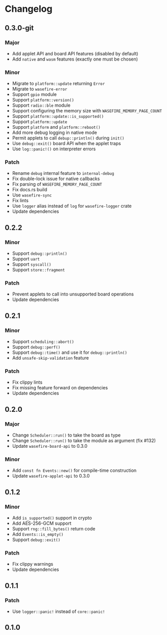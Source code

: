 # Changelog

## 0.3.0-git

### Major

- Add applet API and board API features (disabled by default)
- Add `native` and `wasm` features (exactly one must be chosen)

### Minor

- Migrate to `platform::update` returning `Error`
- Migrate to `wasefire-error`
- Support `gpio` module
- Support `platform::version()`
- Support `radio::ble` module
- Support configuring the memory size with `WASEFIRE_MEMORY_PAGE_COUNT`
- Support `platform::update::is_supported()`
- Support `platform::update`
- Support `platform` and `platform::reboot()`
- Add more debug logging in native mode
- Permit applets to call `debup::println()` during `init()`
- Use `debug::exit()` board API when the applet traps
- Use `log::panic!()` on interpreter errors

### Patch

- Rename `debug` internal feature to `internal-debug`
- Fix double-lock issue for native callbacks
- Fix parsing of `WASEFIRE_MEMORY_PAGE_COUNT`
- Fix docs.rs build
- Use `wasefire-sync`
- Fix lints
- Use `logger` alias instead of `log` for `wasefire-logger` crate
- Update dependencies

## 0.2.2

### Minor

- Support `debug::println()`
- Support `uart`
- Support `syscall()`
- Support `store::fragment`

### Patch

- Prevent applets to call into unsupported board operations
- Update dependencies

## 0.2.1

### Minor

- Support `scheduling::abort()`
- Support `debug::perf()`
- Support `debug::time()` and use it for `debug::println()`
- Add `unsafe-skip-validation` feature

### Patch

- Fix clippy lints
- Fix missing feature forward on dependencies
- Update dependencies

## 0.2.0

### Major

- Change `Scheduler::run()` to take the board as type
- Change `Scheduler::run()` to take the module as argument (fix #132)
- Update `wasefire-board-api` to 0.3.0

### Minor

- Add `const fn Events::new()` for compile-time construction
- Update `wasefire-applet-api` to 0.3.0

## 0.1.2

### Minor

- Add `is_supported()` support in crypto
- Add AES-256-GCM support
- Support `rng::fill_bytes()` return code
- Add `Events::is_empty()`
- Support `debug::exit()`

### Patch

- Fix clippy warnings
- Update dependencies

## 0.1.1

### Patch

- Use `logger::panic!` instead of `core::panic!`

## 0.1.0

<!-- Increment to skip CHANGELOG.md test: 27 -->
